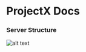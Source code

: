 # ProjectX Docs

### Server Structure
![alt text](https://github.com/Garyyyyy/projectX/servers.png)

